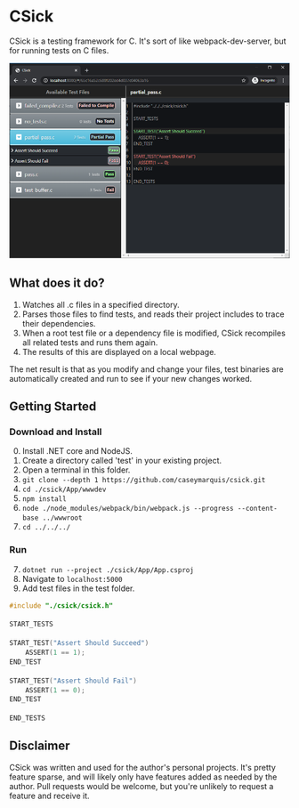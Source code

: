 # CSick

CSick is a testing framework for C. It's sort of like webpack-dev-server, but
for running tests on C files.

![Sample Testing Image](https://raw.githubusercontent.com/caseymarquis/csick/master/docs/sample.png)

## What does it do?
1. Watches all .c files in a specified directory.
2. Parses those files to find tests, and reads their project includes to trace their dependencies.
3. When a root test file or a dependency file is modified, CSick recompiles all related tests and runs them again.
4. The results of this are displayed on a local webpage.

The net result is that as you modify and change your files, test binaries are automatically created and run to see if your new changes worked.

## Getting Started

### Download and Install
0. Install .NET core and NodeJS.
1. Create a directory called 'test' in your existing project.
2. Open a terminal in this folder.
3. `git clone --depth 1 https://github.com/caseymarquis/csick.git`
4. `cd ./csick/App/wwwdev`
4. `npm install`
5. `node ./node_modules/webpack/bin/webpack.js --progress --content-base ../wwwroot`
6. `cd ../../../`

### Run
7. `dotnet run --project ./csick/App/App.csproj`
8. Navigate to `localhost:5000`
9. Add test files in the test folder.

```c
#include "./csick/csick.h"

START_TESTS

START_TEST("Assert Should Succeed")
    ASSERT(1 == 1);
END_TEST

START_TEST("Assert Should Fail")
    ASSERT(1 == 0);
END_TEST

END_TESTS
```
## Disclaimer

CSick was written and used for the author's personal projects. It's pretty feature sparse, and will likely only have features added as needed by the author. Pull requests would be welcome, but you're unlikely to request a feature and receive it.
